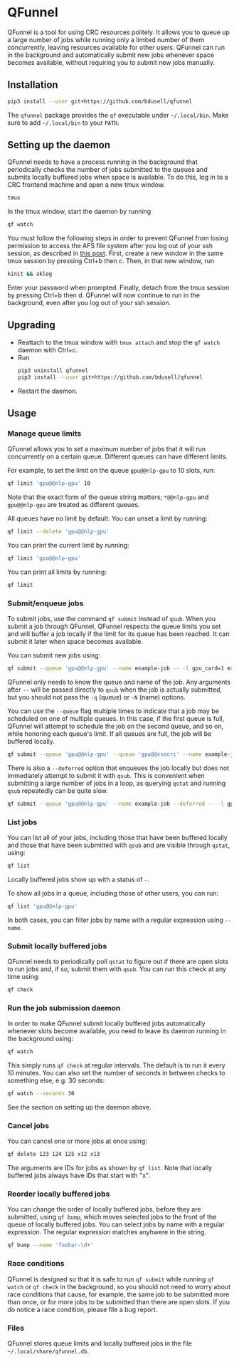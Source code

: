 # QFunnel

QFunnel is a tool for using CRC resources politely. It allows you to queue up a
large number of jobs while running only a limited number of them concurrently,
leaving resources available for other users. QFunnel can run in the background
and automatically submit new jobs whenever space becomes available, without
requiring you to submit new jobs manually.

## Installation

```sh
pip3 install --user git+https://github.com/bdusell/qfunnel
```

The `qfunnel` package provides the `qf` executable under `~/.local/bin`. Make
sure to add `~/.local/bin` to your `PATH`.

## Setting up the daemon

QFunnel needs to have a process running in the background that periodically
checks the number of jobs submitted to the queues and submits locally buffered
jobs when space is available. To do this, log in to a CRC frontend machine and
open a new tmux window.

```sh
tmux
```

In the tmux window, start the daemon by running
```sh
qf watch
```

You must follow the following steps in order to prevent QFunnel from losing
permission to access the AFS file system after you log out of your ssh session,
as described in
[this post](https://unix.stackexchange.com/questions/301530/why-do-i-get-permission-denied-error-when-i-log-out-of-the-ssh-session).
First, create a new window in the same tmux session by pressing Ctrl+b then c.
Then, in that new window, run
```sh
kinit && aklog
```
Enter your password when prompted. Finally, detach from the tmux session by
pressing Ctrl+b then d. QFunnel will now continue to run in the background,
even after you log out of your ssh session.

## Upgrading

* Reattach to the tmux window with `tmux attach` and stop the `qf watch`
  daemon with Ctrl+c.
* Run
  ```sh
  pip3 uninstall qfunnel
  pip3 install --user git+https://github.com/bdusell/qfunnel
  ```
* Restart the daemon.

## Usage

### Manage queue limits

QFunnel allows you to set a maximum number of jobs that it will run
concurrently on a certain queue. Different queues can have different limits.

For example, to set the limit on the queue `gpu@@nlp-gpu` to 10 slots, run:

```sh
qf limit 'gpu@@nlp-gpu' 10
```

Note that the exact form of the queue string matters; `*@@nlp-gpu` and
`gpu@@nlp-gpu` are treated as different queues.

All queues have no limit by default. You can unset a limit by running:

```sh
qf limit --delete 'gpu@@nlp-gpu'
```

You can print the current limit by running:

```sh
qf limit 'gpu@@nlp-gpu'
```

You can print all limits by running:

```sh
qf limit
```

### Submit/enqueue jobs

To submit jobs, use the command `qf submit` instead of `qsub`. When you submit
a job through QFunnel, QFunnel respects the queue limits you set and will
buffer a job locally if the limit for its queue has been reached. It can submit
it later when space becomes available.

You can submit new jobs using:

```sh
qf submit --queue 'gpu@@nlp-gpu' --name example-job -- -l gpu_card=1 example_job.bash
```

QFunnel only needs to know the queue and name of the job. Any arguments after
`--` will be passed directly to `qsub` when the job is actually submitted, but
you should not pass the `-q` (queue) or `-N` (name) options.

You can use the `--queue` flag multiple times to indicate that a job may be
scheduled on one of multiple queues. In this case, if the first queue is full,
QFunnel will attempt to schedule the job on the second queue, and so on, while
honoring each queue's limit. If all queues are full, the job will be buffered
locally.

```sh
qf submit --queue 'gpu@@nlp-gpu' --queue 'gpu@@csecri' --name example-job -- -l gpu_card=1 example_job.bash
```

There is also a `--deferred` option that enqueues the job locally but does
not immediately attempt to submit it with `qsub`. This is convenient when
submitting a large number of jobs in a loop, as querying `qstat` and running
`qsub` repeatedly can be quite slow.

```sh
qf submit --queue 'gpu@@nlp-gpu' --name example-job --deferred -- -l gpu_card=1 example_job.bash
```

### List jobs

You can list all of your jobs, including those that have been buffered locally
and those that have been submitted with `qsub` and are visible through `qstat`,
using:

```sh
qf list
```

Locally buffered jobs show up with a status of `-`.

To show all jobs in a queue, including those of other users, you can run:

```sh
qf list 'gpu@@nlp-gpu'
```

In both cases, you can filter jobs by name with a regular expression using
`--name`.

### Submit locally buffered jobs

QFunnel needs to periodically poll `qstat` to figure out if there are open
slots to run jobs and, if so, submit them with `qsub`. You can run this check
at any time using:

```sh
qf check
```

### Run the job submission daemon

In order to make QFunnel submit locally buffered jobs automatically whenever
slots become available, you need to leave its daemon running in the background
using:

```sh
qf watch
```

This simply runs `qf check` at regular intervals. The default is to run it
every 10 minutes. You can also set the number of seconds in between checks to
something else, e.g. 30 seconds:

```sh
qf watch --seconds 30
```

See the section on setting up the daemon above.

### Cancel jobs

You can cancel one or more jobs at once using:

```sh
qf delete 123 124 125 x12 x13
```

The arguments are IDs for jobs as shown by `qf list`. Note that locally
buffered jobs always have IDs that start with "x".

### Reorder locally buffered jobs

You can change the order of locally buffered jobs, before they are submitted,
using `qf bump`, which moves selected jobs to the front of the queue of locally
buffered jobs. You can select jobs by name with a regular expression. The
regular expression matches anyhwere in the string.

```sh
qf bump --name 'foobar-\d+'
```

### Race conditions

QFunnel is designed so that it is safe to run `qf submit` while running `qf
watch` or `qf check` in the background, so you should not need to worry about
race conditions that cause, for example, the same job to be submitted more than
once, or for more jobs to be submitted than there are open slots. If you do
notice a race condition, please file a bug report.

### Files

QFunnel stores queue limits and locally buffered jobs in the file
`~/.local/share/qfunnel.db`.
